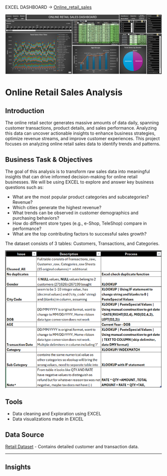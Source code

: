EXCEL DASHBOARD -> [Online_retail_sales](https://github.com/AndyeliSays/Online-Retail-Sales/blob/main/Online_retail_sales.xlsx)

<img src=https://github.com/AndyeliSays/Online-Retail-Sales/blob/main/assets/Online_retail_sales_excel_dashboard.png>

# Online Retail Sales Analysis

## Introduction
The online retail sector generates massive amounts of data daily, spanning customer transactions, product details, and sales performance. Analyzing this data can uncover actionable insights to enhance business strategies, optimize revenue streams, and improve customer experiences. This project focuses on analyzing online retail sales data to identify trends and patterns.

## Business Task & Objectives
The goal of this analysis is to transform raw sales data into meaningful insights that can drive informed decision-making for online retail businesses. We will be using EXCEL to explore and answer key business questions such as:

- What are the most popular product categories and subcategories? Revenue?
- Which cities generate the highest revenue?
- What trends can be observed in customer demographics and purchasing behaviors?
- How do different store types (e.g., e-Shop, TeleShop) compare in performance?
- What are the top contributing factors to successful sales growth?

The dataset consists of 3 tables: Customers, Transactions, and Categories.

<img src=https://github.com/AndyeliSays/Online-Retail-Sales/blob/main/assets/Cleaning_process.png>

## Tools
- Data cleaning and Exploration using EXCEL
- Data visualizations made in EXCEL

## Data Source
[Retail Dataset](https://www.kaggle.com/datasets/mohammadkaiftahir/airline-dataset/data) - Contains detailed customer and transaction data.

---

## Insights
